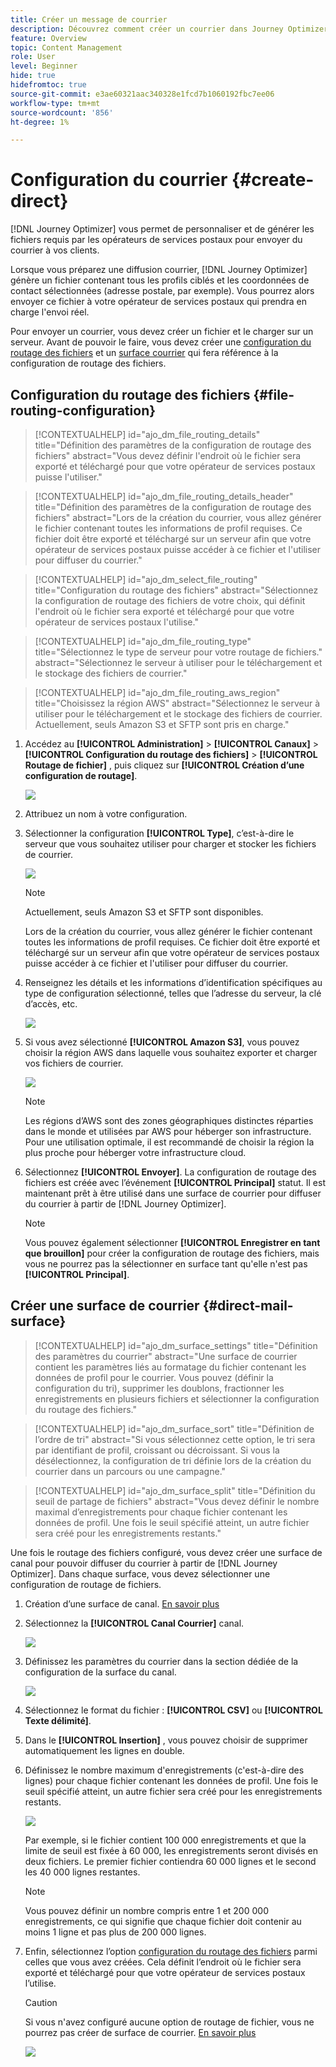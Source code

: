 ```yaml
---
title: Créer un message de courrier
description: Découvrez comment créer un courrier dans Journey Optimizer
feature: Overview
topic: Content Management
role: User
level: Beginner
hide: true
hidefromtoc: true
source-git-commit: e3ae60321aac340328e1fcd7b1060192fbc7ee06
workflow-type: tm+mt
source-wordcount: '856'
ht-degree: 1%

---
```


# Configuration du courrier {#create-direct}

[!DNL Journey Optimizer] vous permet de personnaliser et de générer les fichiers requis par les opérateurs de services postaux pour envoyer du courrier à vos clients.

Lorsque vous préparez une diffusion courrier, [!DNL Journey Optimizer] génère un fichier contenant tous les profils ciblés et les coordonnées de contact sélectionnées (adresse postale, par exemple). Vous pourrez alors envoyer ce fichier à votre opérateur de services postaux qui prendra en charge l&#39;envoi réel.

Pour envoyer un courrier, vous devez créer un fichier et le charger sur un serveur. Avant de pouvoir le faire, vous devez créer une [configuration du routage des fichiers](#file-routing-configuration) et un [surface courrier](#direct-mail-surface) qui fera référence à la configuration de routage des fichiers.

## Configuration du routage des fichiers {#file-routing-configuration}

>[!CONTEXTUALHELP]
>id="ajo_dm_file_routing_details"
>title="Définition des paramètres de la configuration de routage des fichiers"
>abstract="Vous devez définir l&#39;endroit où le fichier sera exporté et téléchargé pour que votre opérateur de services postaux puisse l&#39;utiliser."

>[!CONTEXTUALHELP]
>id="ajo_dm_file_routing_details_header"
>title="Définition des paramètres de la configuration de routage des fichiers"
>abstract="Lors de la création du courrier, vous allez générer le fichier contenant toutes les informations de profil requises. Ce fichier doit être exporté et téléchargé sur un serveur afin que votre opérateur de services postaux puisse accéder à ce fichier et l&#39;utiliser pour diffuser du courrier."

>[!CONTEXTUALHELP]
>id="ajo_dm_select_file_routing"
>title="Configuration du routage des fichiers"
>abstract="Sélectionnez la configuration de routage des fichiers de votre choix, qui définit l&#39;endroit où le fichier sera exporté et téléchargé pour que votre opérateur de services postaux l&#39;utilise."

>[!CONTEXTUALHELP]
>id="ajo_dm_file_routing_type"
>title="Sélectionnez le type de serveur pour votre routage de fichiers."
>abstract="Sélectionnez le serveur à utiliser pour le téléchargement et le stockage des fichiers de courrier."

>[!CONTEXTUALHELP]
>id="ajo_dm_file_routing_aws_region"
>title="Choisissez la région AWS"
>abstract="Sélectionnez le serveur à utiliser pour le téléchargement et le stockage des fichiers de courrier. Actuellement, seuls Amazon S3 et SFTP sont pris en charge."

1. Accédez au **[!UICONTROL Administration]** > **[!UICONTROL Canaux]** > **[!UICONTROL Configuration du routage des fichiers]** > **[!UICONTROL Routage de fichier]** , puis cliquez sur **[!UICONTROL Création d’une configuration de routage]**.

   ![](assets/file-routing-config-button.png)

1. Attribuez un nom à votre configuration.

1. Sélectionner la configuration **[!UICONTROL Type]**, c’est-à-dire le serveur que vous souhaitez utiliser pour charger et stocker les fichiers de courrier.<!--why is it Type and not Server or Server type? asked to PM-->

   ![](assets/file-routing-config-type.png)

   >[!NOTE]
   >
   >Actuellement, seuls Amazon S3 et SFTP sont disponibles.

   Lors de la création du courrier, vous allez générer le fichier contenant toutes les informations de profil requises. Ce fichier doit être exporté et téléchargé sur un serveur afin que votre opérateur de services postaux puisse accéder à ce fichier et l&#39;utiliser pour diffuser du courrier.

1. Renseignez les détails et les informations d’identification spécifiques au type de configuration sélectionné, telles que l’adresse du serveur, la clé d’accès, etc. <!--need to detail more?-->

   <!--![](assets/file-routing-config-aws-details.png)-->

   ![](assets/file-routing-config-sftp-details.png)

1. Si vous avez sélectionné **[!UICONTROL Amazon S3]**, vous pouvez choisir la région AWS dans laquelle vous souhaitez exporter et charger vos fichiers de courrier.

   ![](assets/file-routing-config-aws-region.png)

   >[!NOTE]
   >
   >Les régions d’AWS sont des zones géographiques distinctes réparties dans le monde et utilisées par AWS pour héberger son infrastructure. Pour une utilisation optimale, il est recommandé de choisir la région la plus proche pour héberger votre infrastructure cloud.

1. Sélectionnez **[!UICONTROL Envoyer]**. La configuration de routage des fichiers est créée avec l’événement **[!UICONTROL Principal]** statut. Il est maintenant prêt à être utilisé dans une surface de courrier pour diffuser du courrier à partir de [!DNL Journey Optimizer].

   >[!NOTE]
   >
   >Vous pouvez également sélectionner **[!UICONTROL Enregistrer en tant que brouillon]** pour créer la configuration de routage des fichiers, mais vous ne pourrez pas la sélectionner en surface tant qu&#39;elle n&#39;est pas **[!UICONTROL Principal]**.

## Créer une surface de courrier {#direct-mail-surface}

>[!CONTEXTUALHELP]
>id="ajo_dm_surface_settings"
>title="Définition des paramètres du courrier"
>abstract="Une surface de courrier contient les paramètres liés au formatage du fichier contenant les données de profil pour le courrier. Vous pouvez (définir la configuration du tri), supprimer les doublons, fractionner les enregistrements en plusieurs fichiers et sélectionner la configuration du routage des fichiers."

>[!CONTEXTUALHELP]
>id="ajo_dm_surface_sort"
>title="Définition de l’ordre de tri"
>abstract="Si vous sélectionnez cette option, le tri sera par identifiant de profil, croissant ou décroissant. Si vous la désélectionnez, la configuration de tri définie lors de la création du courrier dans un parcours ou une campagne."

>[!CONTEXTUALHELP]
>id="ajo_dm_surface_split"
>title="Définition du seuil de partage de fichiers"
>abstract="Vous devez définir le nombre maximal d’enregistrements pour chaque fichier contenant les données de profil. Une fois le seuil spécifié atteint, un autre fichier sera créé pour les enregistrements restants."

Une fois le routage des fichiers configuré, vous devez créer une surface de canal pour pouvoir diffuser du courrier à partir de [!DNL Journey Optimizer]. Dans chaque surface, vous devez sélectionner une configuration de routage de fichiers.

1. Création d’une surface de canal. [En savoir plus](channel-surfaces.md)

1. Sélectionnez la **[!UICONTROL Canal Courrier]** canal.

   ![](assets/surface-direct-mail-channel.png)

1. Définissez les paramètres du courrier dans la section dédiée de la configuration de la surface du canal.

   ![](assets/surface-direct-mail-settings.png)

1. Sélectionnez le format du fichier : **[!UICONTROL CSV]** ou **[!UICONTROL Texte délimité]**.

1. Dans le **[!UICONTROL Insertion]** , vous pouvez choisir de supprimer automatiquement les lignes en double.

1. Définissez le nombre maximum d&#39;enregistrements (c&#39;est-à-dire des lignes) pour chaque fichier contenant les données de profil. Une fois le seuil spécifié atteint, un autre fichier sera créé pour les enregistrements restants.

   ![](assets/surface-direct-mail-split.png)

   Par exemple, si le fichier contient 100 000 enregistrements et que la limite de seuil est fixée à 60 000, les enregistrements seront divisés en deux fichiers. Le premier fichier contiendra 60 000 lignes et le second les 40 000 lignes restantes.

   >[!NOTE]
   >
   >Vous pouvez définir un nombre compris entre 1 et 200 000 enregistrements, ce qui signifie que chaque fichier doit contenir au moins 1 ligne et pas plus de 200 000 lignes.

1. Enfin, sélectionnez l’option [configuration du routage des fichiers](#file-routing-configuration) parmi celles que vous avez créées. Cela définit l’endroit où le fichier sera exporté et téléchargé pour que votre opérateur de services postaux l’utilise.

   >[!CAUTION]
   >
   >Si vous n&#39;avez configuré aucune option de routage de fichier, vous ne pourrez pas créer de surface de courrier. [En savoir plus](#file-routing-configuration)

   ![](assets/surface-direct-mail-file-routing.png)